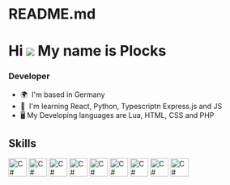 # README.md

Hi ![](https://user-images.githubusercontent.com/18350557/176309783-0785949b-9127-417c-8b55-ab5a4333674e.gif) My name is Plocks
=============================================================================================================================
### Developer

* 🌍  I'm based in Germany
* 🧠  I'm learning React, Python, Typescriptn Express.js and JS
* 🖥️ My Developing languages are Lua, HTML, CSS and PHP


## Skills

<p align="left">
<a href="https://www.lua.org/" target="_blank" rel="noreferrer"><img src="https://cdn.discordapp.com/attachments/1011582103273619456/1203096217660428318/lua.gif?ex=65cfd9aa&is=65bd64aa&hm=78d6dddfc20ca7971c79396c10ada6fa0ad2527a3216048a737319ce203a9ae8&" width="36" height="36" alt="C#" /></a>
<a href="https://wiki.selfhtml.org/wiki/HTML" target="_blank" rel="noreferrer"><img src="https://cdn.discordapp.com/attachments/1011582103273619456/1203097196871028766/html.png?ex=65cfda94&is=65bd6594&hm=6f8c83c7902a1117f9f3301ca116f7f618f8814389e18811ac7965b9b3533dc5&" width="36" height="36" alt="C#" /></a>
<a href="https://wiki.selfhtml.org/wiki/CSS" target="_blank" rel="noreferrer"><img src="https://cdn.discordapp.com/attachments/1011582103273619456/1203097690607452190/css.png?ex=65cfdb09&is=65bd6609&hm=8aba634a123e3c75f3acae41a5e049c3cc3edf4fe928234d50e87111b36c2d60&" width="36" height="36" alt="C#" /></a>
<a href="https://www.php.net/" target="_blank" rel="noreferrer"><img src="https://cdn.discordapp.com/attachments/1011582103273619456/1203098042501304410/php.png?ex=65cfdb5d&is=65bd665d&hm=1830ae09d643fc1fc07f581731bf5db2ffbd50e7076ea32570ec1e84943d6f2b&" width="36" height="36" alt="C#" /></a>
<a href="https://react.dev/" target="_blank" rel="noreferrer"><img src="https://cdn.discordapp.com/attachments/1011582103273619456/1203098222609047643/react.png?ex=65cfdb88&is=65bd6688&hm=ddfad7ebb6a54938c8fb15b6ef8b7442b7cea141fe983f8bea52649968c7f21e&" width="36" height="36" alt="C#" /></a>
<a href="https://www.python.org/" target="_blank" rel="noreferrer"><img src="https://cdn.discordapp.com/attachments/1011582103273619456/1203098459880554536/Python.png?ex=65cfdbc1&is=65bd66c1&hm=512bb23373e2a582598f6edb1e26791ef3c34a408c5b8d0ee6f63362e234f882&" width="36" height="36" alt="C#" /></a>
<a href="https://www.typescriptlang.org/" target="_blank" rel="noreferrer"><img src="https://cdn.discordapp.com/attachments/1011582103273619456/1203098793550024744/Typescript.png?ex=65cfdc10&is=65bd6710&hm=3e14a979e6f8ca9497f60a93b9959ce7129ad5844f0ca73d56bee813d0acee10&" width="36" height="36" alt="C#" /></a>
<a href="https://developer.mozilla.org/en-US/docs/Web/JavaScript" target="_blank" rel="noreferrer"><img src="https://cdn.discordapp.com/attachments/1011582103273619456/1203099038422016122/JS.png?ex=65cfdc4b&is=65bd674b&hm=bb7b36cc458199f3cc9ebd145175bd0e82056abfd427a108624beb3ce09774b5&" width="36" height="36" alt="C#" /></a>
<a href="https://nodejs.org/en" target="_blank" rel="noreferrer"><img src="https://cdn.discordapp.com/attachments/1011582103273619456/1203099566807851148/Express.js.png?ex=65cfdcc9&is=65bd67c9&hm=38bd9c3305d5b90116daba6c9bf91aee6de590906cf4e296463c786d5de81948&" width="36" height="36" alt="C#" /></a>
</p>
